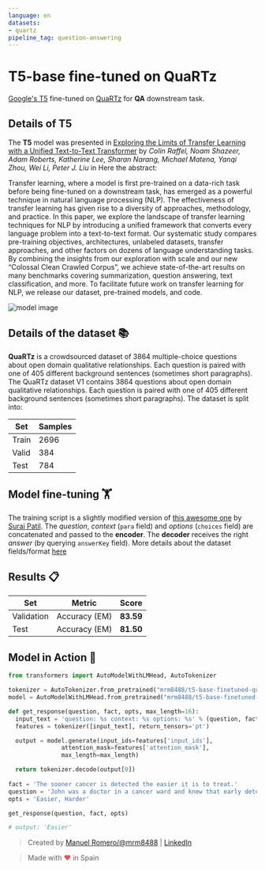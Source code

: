```yaml
---
language: en
datasets:
- quartz
pipeline_tag: question-answering
---
```


# T5-base fine-tuned on QuaRTz  

[Google's T5](https://ai.googleblog.com/2020/02/exploring-transfer-learning-with-t5.html) fine-tuned on [QuaRTz](https://allenai.org/data/quartz) for **QA** downstream task.

## Details of T5

The **T5** model was presented in [Exploring the Limits of Transfer Learning with a Unified Text-to-Text Transformer](https://arxiv.org/pdf/1910.10683.pdf) by *Colin Raffel, Noam Shazeer, Adam Roberts, Katherine Lee, Sharan Narang, Michael Matena, Yanqi Zhou, Wei Li, Peter J. Liu* in Here the abstract:

Transfer learning, where a model is first pre-trained on a data-rich task before being fine-tuned on a downstream task, has emerged as a powerful technique in natural language processing (NLP). The effectiveness of transfer learning has given rise to a diversity of approaches, methodology, and practice. In this paper, we explore the landscape of transfer learning techniques for NLP by introducing a unified framework that converts every language problem into a text-to-text format. Our systematic study compares pre-training objectives, architectures, unlabeled datasets, transfer approaches, and other factors on dozens of language understanding tasks. By combining the insights from our exploration with scale and our new “Colossal Clean Crawled Corpus”, we achieve state-of-the-art results on many benchmarks covering summarization, question answering, text classification, and more. To facilitate future work on transfer learning for NLP, we release our dataset, pre-trained models, and code.

![model image](https://i.imgur.com/jVFMMWR.png)


## Details of the dataset 📚 

**QuaRTz** is a crowdsourced dataset of 3864 multiple-choice questions about open domain qualitative relationships. Each question is paired with one of 405 different background sentences (sometimes short paragraphs). The QuaRTz dataset V1 contains 3864 questions about open domain qualitative relationships. Each question is paired with one of 405 different background sentences (sometimes short paragraphs).
The dataset is split into:

|Set  | Samples|
|-----|--------|
|Train | 2696 |
|Valid | 384 |
|Test | 784 |

## Model fine-tuning 🏋️‍

The training script is a slightly modified version of [this  awesome one](https://colab.research.google.com/github/patil-suraj/exploring-T5/blob/master/T5_on_TPU.ipynb) by [Suraj Patil](https://twitter.com/psuraj28). The *question*, *context* (`para` field) and *options* (`choices` field) are concatenated and passed to the **encoder**. The **decoder** receives the right *answer* (by querying `answerKey` field). More details about the dataset fields/format [here](https://huggingface.co/nlp/viewer/?dataset=quartz) 

## Results 📋 


|Set   | Metric | Score |
|-----|--------|-------|
|Validation | Accuracy (EM) | **83.59**|
|Test | Accuracy (EM) | **81.50**|


## Model in Action 🚀

```python
from transformers import AutoModelWithLMHead, AutoTokenizer

tokenizer = AutoTokenizer.from_pretrained("mrm8488/t5-base-finetuned-quartz")
model = AutoModelWithLMHead.from_pretrained("mrm8488/t5-base-finetuned-quartz")

def get_response(question, fact, opts, max_length=16):
  input_text = 'question: %s context: %s options: %s' % (question, fact, opts)
  features = tokenizer([input_text], return_tensors='pt')

  output = model.generate(input_ids=features['input_ids'], 
               attention_mask=features['attention_mask'],
               max_length=max_length)

  return tokenizer.decode(output[0])
  
fact = 'The sooner cancer is detected the easier it is to treat.'
question = 'John was a doctor in a cancer ward and knew that early detection was key. The cancer being detected quickly makes the cancer treatment'
opts = 'Easier, Harder'

get_response(question, fact, opts)

# output: 'Easier'
```

> Created by [Manuel Romero/@mrm8488](https://twitter.com/mrm8488) | [LinkedIn](https://www.linkedin.com/in/manuel-romero-cs/)

> Made with <span style="color: #e25555;">&hearts;</span> in Spain
